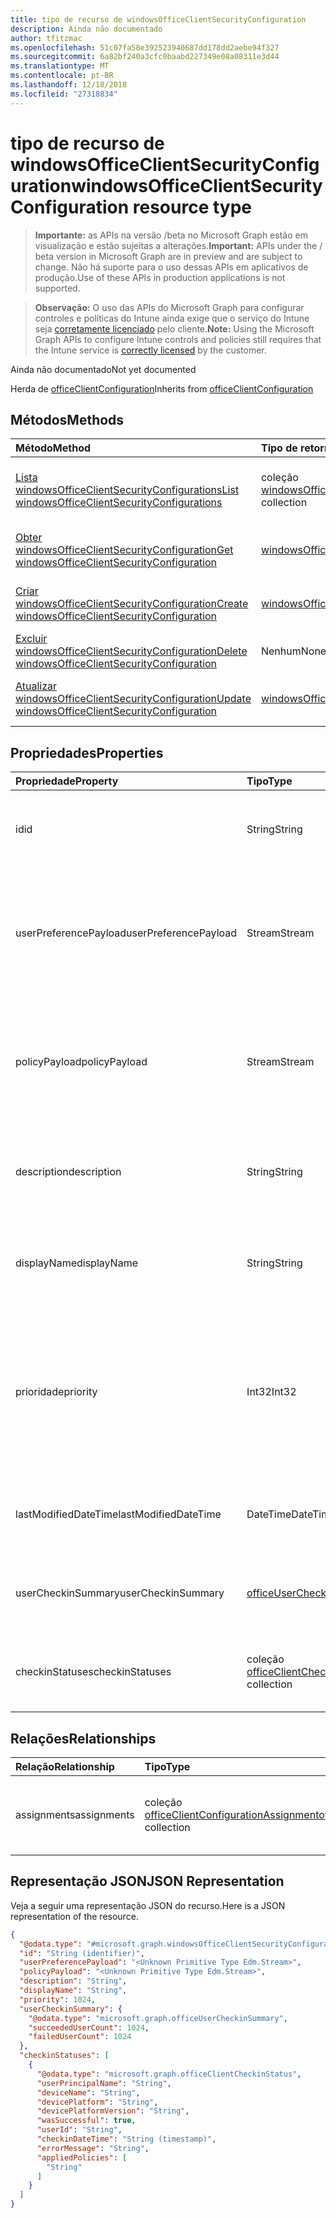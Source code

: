 ```yaml
---
title: tipo de recurso de windowsOfficeClientSecurityConfiguration
description: Ainda não documentado
author: tfitzmac
ms.openlocfilehash: 51c07fa58e392523940687dd178dd2aebe94f327
ms.sourcegitcommit: 6a82bf240a3cfc0baabd227349e08a08311e3d44
ms.translationtype: MT
ms.contentlocale: pt-BR
ms.lasthandoff: 12/18/2018
ms.locfileid: "27318834"
---
```

# <a name="windowsofficeclientsecurityconfiguration-resource-type"></a><span data-ttu-id="935f8-103">tipo de recurso de windowsOfficeClientSecurityConfiguration</span><span class="sxs-lookup"><span data-stu-id="935f8-103">windowsOfficeClientSecurityConfiguration resource type</span></span>

> <span data-ttu-id="935f8-104">**Importante:** as APIs na versão /beta no Microsoft Graph estão em visualização e estão sujeitas a alterações.</span><span class="sxs-lookup"><span data-stu-id="935f8-104">**Important:** APIs under the / beta version in Microsoft Graph are in preview and are subject to change.</span></span> <span data-ttu-id="935f8-105">Não há suporte para o uso dessas APIs em aplicativos de produção.</span><span class="sxs-lookup"><span data-stu-id="935f8-105">Use of these APIs in production applications is not supported.</span></span>

> <span data-ttu-id="935f8-106">**Observação:** O uso das APIs do Microsoft Graph para configurar controles e políticas do Intune ainda exige que o serviço do Intune seja [corretamente licenciado](https://go.microsoft.com/fwlink/?linkid=839381) pelo cliente.</span><span class="sxs-lookup"><span data-stu-id="935f8-106">**Note:** Using the Microsoft Graph APIs to configure Intune controls and policies still requires that the Intune service is [correctly licensed](https://go.microsoft.com/fwlink/?linkid=839381) by the customer.</span></span>

<span data-ttu-id="935f8-107">Ainda não documentado</span><span class="sxs-lookup"><span data-stu-id="935f8-107">Not yet documented</span></span>

<span data-ttu-id="935f8-108">Herda de [officeClientConfiguration](../resources/intune-cirrus-officeclientconfiguration.md)</span><span class="sxs-lookup"><span data-stu-id="935f8-108">Inherits from [officeClientConfiguration](../resources/intune-cirrus-officeclientconfiguration.md)</span></span>

## <a name="methods"></a><span data-ttu-id="935f8-109">Métodos</span><span class="sxs-lookup"><span data-stu-id="935f8-109">Methods</span></span>
|<span data-ttu-id="935f8-110">Método</span><span class="sxs-lookup"><span data-stu-id="935f8-110">Method</span></span>|<span data-ttu-id="935f8-111">Tipo de retorno</span><span class="sxs-lookup"><span data-stu-id="935f8-111">Return Type</span></span>|<span data-ttu-id="935f8-112">Descrição</span><span class="sxs-lookup"><span data-stu-id="935f8-112">Description</span></span>|
|:---|:---|:---|
|[<span data-ttu-id="935f8-113">Lista windowsOfficeClientSecurityConfigurations</span><span class="sxs-lookup"><span data-stu-id="935f8-113">List windowsOfficeClientSecurityConfigurations</span></span>](../api/intune-cirrus-windowsofficeclientsecurityconfiguration-list.md)|<span data-ttu-id="935f8-114">coleção [windowsOfficeClientSecurityConfiguration](../resources/intune-cirrus-windowsofficeclientsecurityconfiguration.md)</span><span class="sxs-lookup"><span data-stu-id="935f8-114">[windowsOfficeClientSecurityConfiguration](../resources/intune-cirrus-windowsofficeclientsecurityconfiguration.md) collection</span></span>|<span data-ttu-id="935f8-115">Lista as propriedades e os relacionamentos dos objetos [windowsOfficeClientSecurityConfiguration](../resources/intune-cirrus-windowsofficeclientsecurityconfiguration.md) .</span><span class="sxs-lookup"><span data-stu-id="935f8-115">List properties and relationships of the [windowsOfficeClientSecurityConfiguration](../resources/intune-cirrus-windowsofficeclientsecurityconfiguration.md) objects.</span></span>|
|[<span data-ttu-id="935f8-116">Obter windowsOfficeClientSecurityConfiguration</span><span class="sxs-lookup"><span data-stu-id="935f8-116">Get windowsOfficeClientSecurityConfiguration</span></span>](../api/intune-cirrus-windowsofficeclientsecurityconfiguration-get.md)|[<span data-ttu-id="935f8-117">windowsOfficeClientSecurityConfiguration</span><span class="sxs-lookup"><span data-stu-id="935f8-117">windowsOfficeClientSecurityConfiguration</span></span>](../resources/intune-cirrus-windowsofficeclientsecurityconfiguration.md)|<span data-ttu-id="935f8-118">Leia as propriedades e os relacionamentos do objeto [windowsOfficeClientSecurityConfiguration](../resources/intune-cirrus-windowsofficeclientsecurityconfiguration.md) .</span><span class="sxs-lookup"><span data-stu-id="935f8-118">Read properties and relationships of the [windowsOfficeClientSecurityConfiguration](../resources/intune-cirrus-windowsofficeclientsecurityconfiguration.md) object.</span></span>|
|[<span data-ttu-id="935f8-119">Criar windowsOfficeClientSecurityConfiguration</span><span class="sxs-lookup"><span data-stu-id="935f8-119">Create windowsOfficeClientSecurityConfiguration</span></span>](../api/intune-cirrus-windowsofficeclientsecurityconfiguration-create.md)|[<span data-ttu-id="935f8-120">windowsOfficeClientSecurityConfiguration</span><span class="sxs-lookup"><span data-stu-id="935f8-120">windowsOfficeClientSecurityConfiguration</span></span>](../resources/intune-cirrus-windowsofficeclientsecurityconfiguration.md)|<span data-ttu-id="935f8-121">Crie um novo objeto de [windowsOfficeClientSecurityConfiguration](../resources/intune-cirrus-windowsofficeclientsecurityconfiguration.md) .</span><span class="sxs-lookup"><span data-stu-id="935f8-121">Create a new [windowsOfficeClientSecurityConfiguration](../resources/intune-cirrus-windowsofficeclientsecurityconfiguration.md) object.</span></span>|
|[<span data-ttu-id="935f8-122">Excluir windowsOfficeClientSecurityConfiguration</span><span class="sxs-lookup"><span data-stu-id="935f8-122">Delete windowsOfficeClientSecurityConfiguration</span></span>](../api/intune-cirrus-windowsofficeclientsecurityconfiguration-delete.md)|<span data-ttu-id="935f8-123">Nenhum</span><span class="sxs-lookup"><span data-stu-id="935f8-123">None</span></span>|<span data-ttu-id="935f8-124">Exclui um [windowsOfficeClientSecurityConfiguration](../resources/intune-cirrus-windowsofficeclientsecurityconfiguration.md).</span><span class="sxs-lookup"><span data-stu-id="935f8-124">Deletes a [windowsOfficeClientSecurityConfiguration](../resources/intune-cirrus-windowsofficeclientsecurityconfiguration.md).</span></span>|
|[<span data-ttu-id="935f8-125">Atualizar windowsOfficeClientSecurityConfiguration</span><span class="sxs-lookup"><span data-stu-id="935f8-125">Update windowsOfficeClientSecurityConfiguration</span></span>](../api/intune-cirrus-windowsofficeclientsecurityconfiguration-update.md)|[<span data-ttu-id="935f8-126">windowsOfficeClientSecurityConfiguration</span><span class="sxs-lookup"><span data-stu-id="935f8-126">windowsOfficeClientSecurityConfiguration</span></span>](../resources/intune-cirrus-windowsofficeclientsecurityconfiguration.md)|<span data-ttu-id="935f8-127">Atualize as propriedades de um objeto [windowsOfficeClientSecurityConfiguration](../resources/intune-cirrus-windowsofficeclientsecurityconfiguration.md) .</span><span class="sxs-lookup"><span data-stu-id="935f8-127">Update the properties of a [windowsOfficeClientSecurityConfiguration](../resources/intune-cirrus-windowsofficeclientsecurityconfiguration.md) object.</span></span>|

## <a name="properties"></a><span data-ttu-id="935f8-128">Propriedades</span><span class="sxs-lookup"><span data-stu-id="935f8-128">Properties</span></span>
|<span data-ttu-id="935f8-129">Propriedade</span><span class="sxs-lookup"><span data-stu-id="935f8-129">Property</span></span>|<span data-ttu-id="935f8-130">Tipo</span><span class="sxs-lookup"><span data-stu-id="935f8-130">Type</span></span>|<span data-ttu-id="935f8-131">Descrição</span><span class="sxs-lookup"><span data-stu-id="935f8-131">Description</span></span>|
|:---|:---|:---|
|<span data-ttu-id="935f8-132">id</span><span class="sxs-lookup"><span data-stu-id="935f8-132">id</span></span>|<span data-ttu-id="935f8-133">String</span><span class="sxs-lookup"><span data-stu-id="935f8-133">String</span></span>|<span data-ttu-id="935f8-134">ID da diretiva de configuração do cliente do office.</span><span class="sxs-lookup"><span data-stu-id="935f8-134">Id of the office client configuration policy.</span></span> <span data-ttu-id="935f8-135">Herdado de [officeClientConfiguration](../resources/intune-cirrus-officeclientconfiguration.md)</span><span class="sxs-lookup"><span data-stu-id="935f8-135">Inherited from [officeClientConfiguration](../resources/intune-cirrus-officeclientconfiguration.md)</span></span>|
|<span data-ttu-id="935f8-136">userPreferencePayload</span><span class="sxs-lookup"><span data-stu-id="935f8-136">userPreferencePayload</span></span>|<span data-ttu-id="935f8-137">Stream</span><span class="sxs-lookup"><span data-stu-id="935f8-137">Stream</span></span>|<span data-ttu-id="935f8-138">Configurações de preferência JSON da cadeia de caracteres em formato binário, esses valores podem ser substituídos pelo usuário.</span><span class="sxs-lookup"><span data-stu-id="935f8-138">Preference settings JSON string in binary format, these values can be overridden by the user.</span></span> <span data-ttu-id="935f8-139">Herdado de [officeClientConfiguration](../resources/intune-cirrus-officeclientconfiguration.md)</span><span class="sxs-lookup"><span data-stu-id="935f8-139">Inherited from [officeClientConfiguration](../resources/intune-cirrus-officeclientconfiguration.md)</span></span>|
|<span data-ttu-id="935f8-140">policyPayload</span><span class="sxs-lookup"><span data-stu-id="935f8-140">policyPayload</span></span>|<span data-ttu-id="935f8-141">Stream</span><span class="sxs-lookup"><span data-stu-id="935f8-141">Stream</span></span>|<span data-ttu-id="935f8-142">Configurações de diretiva JSON da cadeia de caracteres em formato binário, esses valores não podem ser alterados pelo usuário.</span><span class="sxs-lookup"><span data-stu-id="935f8-142">Policy settings JSON string in binary format, these values cannot be changed by the user.</span></span> <span data-ttu-id="935f8-143">Herdado de [officeClientConfiguration](../resources/intune-cirrus-officeclientconfiguration.md)</span><span class="sxs-lookup"><span data-stu-id="935f8-143">Inherited from [officeClientConfiguration](../resources/intune-cirrus-officeclientconfiguration.md)</span></span>|
|<span data-ttu-id="935f8-144">description</span><span class="sxs-lookup"><span data-stu-id="935f8-144">description</span></span>|<span data-ttu-id="935f8-145">String</span><span class="sxs-lookup"><span data-stu-id="935f8-145">String</span></span>|<span data-ttu-id="935f8-146">Admin fornecida a descrição do cliente do office política de configuração.</span><span class="sxs-lookup"><span data-stu-id="935f8-146">Admin provided description of the office client configuration policy.</span></span> <span data-ttu-id="935f8-147">Herdado de [officeClientConfiguration](../resources/intune-cirrus-officeclientconfiguration.md)</span><span class="sxs-lookup"><span data-stu-id="935f8-147">Inherited from [officeClientConfiguration](../resources/intune-cirrus-officeclientconfiguration.md)</span></span>|
|<span data-ttu-id="935f8-148">displayName</span><span class="sxs-lookup"><span data-stu-id="935f8-148">displayName</span></span>|<span data-ttu-id="935f8-149">String</span><span class="sxs-lookup"><span data-stu-id="935f8-149">String</span></span>|<span data-ttu-id="935f8-150">Admin fornecido o nome da política de configuração do cliente office.</span><span class="sxs-lookup"><span data-stu-id="935f8-150">Admin provided name of the office client configuration policy.</span></span> <span data-ttu-id="935f8-151">Herdado de [officeClientConfiguration](../resources/intune-cirrus-officeclientconfiguration.md)</span><span class="sxs-lookup"><span data-stu-id="935f8-151">Inherited from [officeClientConfiguration](../resources/intune-cirrus-officeclientconfiguration.md)</span></span>|
|<span data-ttu-id="935f8-152">prioridade</span><span class="sxs-lookup"><span data-stu-id="935f8-152">priority</span></span>|<span data-ttu-id="935f8-153">Int32</span><span class="sxs-lookup"><span data-stu-id="935f8-153">Int32</span></span>|<span data-ttu-id="935f8-154">Valor de prioridade deve ser um valor exclusivo para cada política em um locatário e será usado para resolução de conflito, valores inferiores média de prioridade é alta.</span><span class="sxs-lookup"><span data-stu-id="935f8-154">Priority value should be unique value for each policy under a tenant and will be used for conflict resolution, lower values mean priority is high.</span></span> <span data-ttu-id="935f8-155">Herdado de [officeClientConfiguration](../resources/intune-cirrus-officeclientconfiguration.md)</span><span class="sxs-lookup"><span data-stu-id="935f8-155">Inherited from [officeClientConfiguration](../resources/intune-cirrus-officeclientconfiguration.md)</span></span>|
|<span data-ttu-id="935f8-156">lastModifiedDateTime</span><span class="sxs-lookup"><span data-stu-id="935f8-156">lastModifiedDateTime</span></span>|<span data-ttu-id="935f8-157">DateTime</span><span class="sxs-lookup"><span data-stu-id="935f8-157">DateTime</span></span>|<span data-ttu-id="935f8-158">Carimbo de data e hora modificadas por último da política.</span><span class="sxs-lookup"><span data-stu-id="935f8-158">Last modified datetime stamp of the policy.</span></span> <span data-ttu-id="935f8-159">Herdado de [officeClientConfiguration](../resources/intune-cirrus-officeclientconfiguration.md)</span><span class="sxs-lookup"><span data-stu-id="935f8-159">Inherited from [officeClientConfiguration](../resources/intune-cirrus-officeclientconfiguration.md)</span></span>|
|<span data-ttu-id="935f8-160">userCheckinSummary</span><span class="sxs-lookup"><span data-stu-id="935f8-160">userCheckinSummary</span></span>|[<span data-ttu-id="935f8-161">officeUserCheckinSummary</span><span class="sxs-lookup"><span data-stu-id="935f8-161">officeUserCheckinSummary</span></span>](../resources/intune-cirrus-officeusercheckinsummary.md)|<span data-ttu-id="935f8-162">Check-in do resumo do usuário para a política.</span><span class="sxs-lookup"><span data-stu-id="935f8-162">User check-in summary for the policy.</span></span> <span data-ttu-id="935f8-163">Herdado de [officeClientConfiguration](../resources/intune-cirrus-officeclientconfiguration.md)</span><span class="sxs-lookup"><span data-stu-id="935f8-163">Inherited from [officeClientConfiguration](../resources/intune-cirrus-officeclientconfiguration.md)</span></span>|
|<span data-ttu-id="935f8-164">checkinStatuses</span><span class="sxs-lookup"><span data-stu-id="935f8-164">checkinStatuses</span></span>|<span data-ttu-id="935f8-165">coleção [officeClientCheckinStatus](../resources/intune-cirrus-officeclientcheckinstatus.md)</span><span class="sxs-lookup"><span data-stu-id="935f8-165">[officeClientCheckinStatus](../resources/intune-cirrus-officeclientcheckinstatus.md) collection</span></span>|<span data-ttu-id="935f8-166">Lista de status de check-in do cliente do office.</span><span class="sxs-lookup"><span data-stu-id="935f8-166">List of office Client check-in status.</span></span> <span data-ttu-id="935f8-167">Herdado de [officeClientConfiguration](../resources/intune-cirrus-officeclientconfiguration.md)</span><span class="sxs-lookup"><span data-stu-id="935f8-167">Inherited from [officeClientConfiguration](../resources/intune-cirrus-officeclientconfiguration.md)</span></span>|

## <a name="relationships"></a><span data-ttu-id="935f8-168">Relações</span><span class="sxs-lookup"><span data-stu-id="935f8-168">Relationships</span></span>
|<span data-ttu-id="935f8-169">Relação</span><span class="sxs-lookup"><span data-stu-id="935f8-169">Relationship</span></span>|<span data-ttu-id="935f8-170">Tipo</span><span class="sxs-lookup"><span data-stu-id="935f8-170">Type</span></span>|<span data-ttu-id="935f8-171">Descrição</span><span class="sxs-lookup"><span data-stu-id="935f8-171">Description</span></span>|
|:---|:---|:---|
|<span data-ttu-id="935f8-172">assignments</span><span class="sxs-lookup"><span data-stu-id="935f8-172">assignments</span></span>|<span data-ttu-id="935f8-173">coleção [officeClientConfigurationAssignment](../resources/intune-cirrus-officeclientconfigurationassignment.md)</span><span class="sxs-lookup"><span data-stu-id="935f8-173">[officeClientConfigurationAssignment](../resources/intune-cirrus-officeclientconfigurationassignment.md) collection</span></span>|<span data-ttu-id="935f8-174">A lista de atribuições para a política de grupo.</span><span class="sxs-lookup"><span data-stu-id="935f8-174">The list of group assignments for the policy.</span></span> <span data-ttu-id="935f8-175">Herdado de [officeClientConfiguration](../resources/intune-cirrus-officeclientconfiguration.md)</span><span class="sxs-lookup"><span data-stu-id="935f8-175">Inherited from [officeClientConfiguration](../resources/intune-cirrus-officeclientconfiguration.md)</span></span>|

## <a name="json-representation"></a><span data-ttu-id="935f8-176">Representação JSON</span><span class="sxs-lookup"><span data-stu-id="935f8-176">JSON Representation</span></span>
<span data-ttu-id="935f8-177">Veja a seguir uma representação JSON do recurso.</span><span class="sxs-lookup"><span data-stu-id="935f8-177">Here is a JSON representation of the resource.</span></span>
<!-- {
  "blockType": "resource",
  "keyProperty": "id",
  "@odata.type": "microsoft.graph.windowsOfficeClientSecurityConfiguration"
}
-->
``` json
{
  "@odata.type": "#microsoft.graph.windowsOfficeClientSecurityConfiguration",
  "id": "String (identifier)",
  "userPreferencePayload": "<Unknown Primitive Type Edm.Stream>",
  "policyPayload": "<Unknown Primitive Type Edm.Stream>",
  "description": "String",
  "displayName": "String",
  "priority": 1024,
  "userCheckinSummary": {
    "@odata.type": "microsoft.graph.officeUserCheckinSummary",
    "succeededUserCount": 1024,
    "failedUserCount": 1024
  },
  "checkinStatuses": [
    {
      "@odata.type": "microsoft.graph.officeClientCheckinStatus",
      "userPrincipalName": "String",
      "deviceName": "String",
      "devicePlatform": "String",
      "devicePlatformVersion": "String",
      "wasSuccessful": true,
      "userId": "String",
      "checkinDateTime": "String (timestamp)",
      "errorMessage": "String",
      "appliedPolicies": [
        "String"
      ]
    }
  ]
}
```



